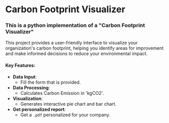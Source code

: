 # Carbon Footprint Visualizer

### This is a python implementation of a "Carbon Footprint Visualizer"

This project provides a user-friendly interface to visualize your organization's carbon footprint, helping you identify areas for improvement and make informed decisions to reduce your environmental impact.

#### Key Features:
- **Data Input**:
    - Fill the form that is provided.
- **Data Processing**:
    - Calculates Carbon Emission in 'kgCO2'.
- **Visualization**:
    - Generates interactive pie chart and bar chart.
- **Get personalized report**:
    - Get a `.pdf` personalized for your company.